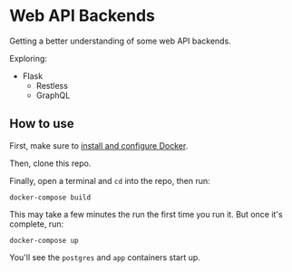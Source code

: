 # Web API Backends
Getting a better understanding of some web API backends.

Exploring:

- Flask
    - Restless
    - GraphQL

## How to use

First, make sure to [install and configure Docker](https://docs.docker.com/docker-for-mac/install/).

Then, clone this repo.

Finally, open a terminal and `cd` into the repo, then run:

```
docker-compose build
```
This may take a few minutes the run the first time you run it. But once it's complete, run:

```
docker-compose up
```

You'll see the `postgres` and `app` containers start up.
